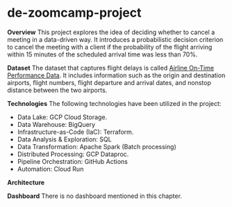# de-zoomcamp-project

**Overview**
This project explores the idea of deciding whether to cancel a meeting in a data-driven way. It introduces a probabilistic decision criterion to cancel the meeting with a client if the probability of the flight arriving within 15 minutes of the scheduled arrival time was less than 70%. 

**Dataset**
The dataset that captures flight delays is called [Airline On-Time Performance Data](https://www.bts.gov/topics/airline-time-tables). It includes information such as the origin and destination airports, flight numbers, flight departure and arrival dates, and nonstop distance between the two airports. 

**Technologies**
The following technologies have been utilized in the project:
- Data Lake: GCP Cloud Storage. 
- Data Warehouse: BigQuery
- Infrastructure-as-Code (IaC): Terraform. 
- Data Analysis & Exploration: SQL  
- Data Transformation: Apache Spark (Batch processing)
- Distributed Processing: GCP Dataproc. 
- Pipeline Orchestration: GitHub Actions 
- Automation: Cloud Run

**Architecture**
 

**Dashboard**
There is no dashboard mentioned in this chapter.

